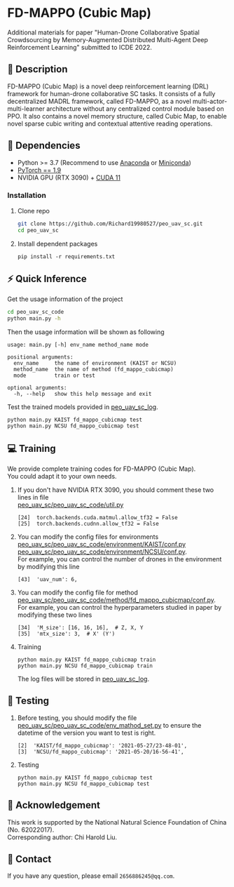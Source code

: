 # FD-MAPPO (Cubic Map)
Additional materials for paper "Human-Drone Collaborative Spatial Crowdsourcing by Memory-Augmented 
Distributed Multi-Agent Deep Reinforcement Learning" submitted to ICDE 2022.
## :page_facing_up: Description
FD-MAPPO (Cubic Map) is a novel deep reinforcement learning (DRL) framework for human-drone collaborative SC tasks. It consists of a fully decentralized MADRL framework, called FD-MAPPO, as a novel multi-actor-multi-learner architecture without any centralized control module based on PPO. It also contains a novel memory structure, called Cubic Map, to enable novel sparse cubic writing and contextual attentive reading operations.
## :wrench: Dependencies
- Python >= 3.7 (Recommend to use [Anaconda](https://www.anaconda.com/download/#linux) or [Miniconda](https://docs.conda.io/en/latest/miniconda.html))
- [PyTorch == 1.9](https://pytorch.org/)
- NVIDIA GPU (RTX 3090) + [CUDA 11](https://developer.nvidia.com/cuda-downloads)
### Installation
1. Clone repo
    ```bash
    git clone https://github.com/Richard19980527/peo_uav_sc.git
    cd peo_uav_sc
    ```
2. Install dependent packages
    ```
    pip install -r requirements.txt
    ```
## :zap: Quick Inference

Get the usage information of the project
```bash
cd peo_uav_sc_code
python main.py -h
```
Then the usage information will be shown as following
```
usage: main.py [-h] env_name method_name mode

positional arguments:
  env_name     the name of environment (KAIST or NCSU)
  method_name  the name of method (fd_mappo_cubicmap)
  mode         train or test
 
optional arguments:
  -h, --help   show this help message and exit
```
Test the trained models provided in [peo_uav_sc_log](https://github.com/Richard19980527/peo_uav_sc/tree/main/peo_uav_sc_log).
```
python main.py KAIST fd_mappo_cubicmap test
python main.py NCSU fd_mappo_cubicmap test
```
## :computer: Training

We provide complete training codes for FD-MAPPO (Cubic Map).<br>
You could adapt it to your own needs.

1. If you don't have NVIDIA RTX 3090, you should comment these two lines in file<br>
[peo_uav_sc/peo_uav_sc_code/util.py](https://github.com/Richard19980527/peo_uav_sc/tree/main/peo_uav_sc_code/util.py)
	```
	[24]  torch.backends.cuda.matmul.allow_tf32 = False
	[25]  torch.backends.cudnn.allow_tf32 = False
	```
2. You can modify the config files for environments<br>
[peo_uav_sc/peo_uav_sc_code/environment/KAIST/conf.py](https://github.com/Richard19980527/peo_uav_sc/tree/main/peo_uav_sc_code/environment/KAIST/conf.py)<br>
[peo_uav_sc/peo_uav_sc_code/environment/NCSU/conf.py](https://github.com/Richard19980527/peo_uav_sc/tree/main/peo_uav_sc_code/environment/NCSU/conf.py).<br>
For example, you can control the number of drones in the environment by modifying this line
	```
	[43]  'uav_num': 6,
	```
3. You can modify the config file for method<br>
[peo_uav_sc/peo_uav_sc_code/method/fd_mappo_cubicmap/conf.py](https://github.com/Richard19980527/peo_uav_sc/tree/main/peo_uav_sc_code/method/fd_mappo_cubicmap/conf.py).<br>
For example, you can control the hyperparameters studied in paper by modifying these two lines
	```
	[34]  'M_size': [16, 16, 16],  # Z, X, Y
	[35]  'mtx_size': 3,  # X' (Y')
	```
4. Training
	```
	python main.py KAIST fd_mappo_cubicmap train
	python main.py NCSU fd_mappo_cubicmap train
	```
	The log files will be stored in [peo_uav_sc_log](https://github.com/Richard19980527/peo_uav_sc/tree/main/peo_uav_sc_log).
## :checkered_flag: Testing
1. Before testing, you should modify the file [peo_uav_sc/peo_uav_sc_code/env_mathod_set.py](https://github.com/Richard19980527/peo_uav_sc/tree/main/peo_uav_sc_code/env_mathod_set.py) to ensure the datetime of the version you want to test is right.
	```
	[2]  'KAIST/fd_mappo_cubicmap': '2021-05-27/23-48-01',
	[3]  'NCSU/fd_mappo_cubicmap': '2021-05-20/16-56-41',
	```
2. Testing
	```
	python main.py KAIST fd_mappo_cubicmap test
	python main.py NCSU fd_mappo_cubicmap test
	```
## :scroll: Acknowledgement

This work is supported by the National Natural Science Foundation of China (No. 62022017). 
<br>
Corresponding author: Chi Harold Liu.

## :e-mail: Contact

If you have any question, please email `2656886245@qq.com`.
